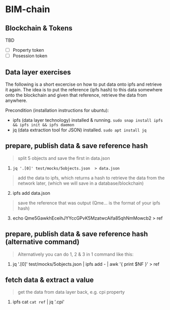 # BIM-chain

## Blockchain & Tokens

TBD

- [ ] Property token
- [ ] Posession token

## Data layer exercises

The following is a short excercise on how to put data onto ipfs and retrieve it again.
The idea is to put the reference (ipfs hash) to this data somewhere onto the blockchain and given that reference, retrieve the data from anywhere.

Precondition (installation instructions for ubuntu):
* ipfs (data layer technology) installed & running. `sudo snap install ipfs && ipfs init && ipfs daemon`
* jq (data extraction tool for JSON) installed. `sudo apt install jq`

## prepare, publish data & save reference hash
> split 5 objects and save the first in data.json
1. `jq '.[0]' test/mocks/5objects.json  > data.json`
> add the data to ipfs, which returns a hash to retrieve the data from the network later, (which we will save in a database/blockchain)
2. ipfs add data.json 
> save the reference that was output (Qme... is the format of your ipfs hash)
3. echo Qme5GawkhEceihJYYccGPvK5MzatwcAifa85qhNmMowcb2 > ref

## prepare, publish data & save reference hash (alternative command)
> Alternatively you can do 1, 2 & 3 in 1 command like this:
1. jq '.[0]' test/mocks/5objects.json | ipfs add - | awk '{ print $NF }' > ref

## fetch data & extract a value
> get the data from data layer back, e.g. cpi property
1. ipfs cat `cat ref` | jq '.cpi'
